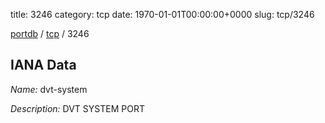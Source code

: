 title: 3246
category: tcp
date: 1970-01-01T00:00:00+0000
slug: tcp/3246

[portdb](/) / [tcp](/category/tcp.html) / 3246


## IANA Data

_Name:_ dvt-system

_Description:_ DVT SYSTEM PORT

